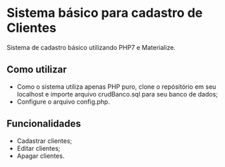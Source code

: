 # Sistema básico para cadastro de Clientes
Sistema de cadastro básico utilizando PHP7 e Materialize.

<h2> Como utilizar </h2>

* Como o sistema utiliza apenas PHP puro, clone o repósitório em seu localhost e importe arquivo crudBanco.sql para seu banco de dados;
* Configure o arquivo config.php.

<h2> Funcionalidades </h2>

* Cadastrar clientes;
* Editar clientes;
* Apagar clientes.
